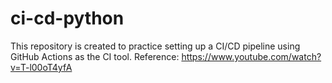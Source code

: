 # ci-cd-python
This repository is created to practice setting up a CI/CD pipeline using GitHub Actions as the CI tool. Reference: https://www.youtube.com/watch?v=T-l00oT4yfA
